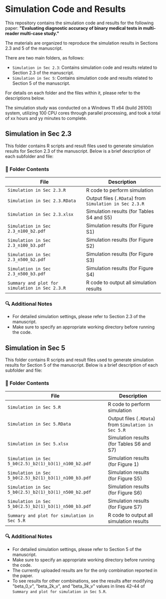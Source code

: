 # Simulation Code and Results

This repository contains the simulation code and results for the following paper:
**"Evaluating diagnostic accuracy of binary medical tests in multi-reader multi-case study."**

The materials are organized to reproduce the simulation results in Sections 2.3 and 5 of the manuscript.

There are two main folders, as follows:
- `Simulation in Sec 2.3`: Contains simulation code and results related to Section 2.3 of the manuscript.
- `Simulation in Sec 5`: Contains simulation code and results related to Section 5 of the manuscript.

For details on each folder and the files within it, please refer to the descriptions below.

The simulation study was conducted on a Windows 11 x64 (build 26100) system, utilizing 100 CPU cores through parallel processing, 
and took a total of xx hours and yy minutes to complete.



## Simulation in Sec 2.3

This folder contains R scripts and result files used to generate simulation results for Section 2.3 of the manuscript. 
Below is a brief description of each subfolder and file:


### 📁 Folder Contents

| File                                           | Description                                                             |
|------------------------------------------------|-------------------------------------------------------------------------|
| `Simulation in Sec 2.3.R`                      | R code to perform simulation                                            |
| `Simulation in Sec 2.3.RData`                  | Output files (`.RData`) from `Simulation in Sec 2.3.R`                  |
| `Simulation in Sec 2.3.xlsx`                   | Simulation results (for Tables S4 and S5)                               |
| `Simulation in Sec 2.3_n100_b2.pdf`            | Simulation results (for Figure S1)                                      |
| `Simulation in Sec 2.3_n100_b3.pdf`            | Simulation results (for Figure S2)                                      |
| `Simulation in Sec 2.3_n500_b2.pdf`            | Simulation results (for Figure S3)                                      |
| `Simulation in Sec 2.3_n500_b3.pdf`            | Simulation results (for Figure S4)                                      |
| `Summary and plot for simulation in Sec 2.3.R` | R code to output all simulation results                                 |


### 🔍 Additional Notes
- For detailed simulation settings, please refer to Section 2.3 of the manuscript.
- Make sure to specify an appropriate working directory before running the code.





## Simulation in Sec 5

This folder contains R scripts and result files used to generate simulation results for Section 5 of the manuscript. 
Below is a brief description of each subfolder and file:


### 📁 Folder Contents

| File                                                  | Description                                          |
|-------------------------------------------------------|------------------------------------------------------|
| `Simulation in Sec 5.R`                               | R code to perform simulation                         |
| `Simulation in Sec 5.RData`                           | Output files (`.RData`) from `Simulation in Sec 5.R` |
| `Simulation in Sec 5.xlsx`                            | Simulation results (for Tables S6 and S7)            |
| `Simulation in Sec 5_b0(2.5)_b2(1)_b3(1)_n100_b2.pdf` | Simulation results (for Figure 1)                    |
| `Simulation in Sec 5_b0(2.5)_b2(1)_b3(1)_n100_b3.pdf` | Simulation results (for Figure S5)                   |
| `Simulation in Sec 5_b0(2.5)_b2(1)_b3(1)_n500_b2.pdf` | Simulation results (for Figure S6)                   |
| `Simulation in Sec 5_b0(2.5)_b2(1)_b3(1)_n500_b3.pdf` | Simulation results (for Figure S7)                   |
| `Summary and plot for simulation in Sec 5.R`          | R code to output all simulation results              |


### 🔍 Additional Notes
- For detailed simulation settings, please refer to Section 5 of the manuscript.
- Make sure to specify an appropriate working directory before running the code.
- The currently uploaded results are for the only combination reported in the paper.
- To see results for other combinations, see the results after modifying "beta_0_v", "beta_2k_v", and "beta_3k_v" values ​​in lines 42–44 of `Summary and plot for simulation in Sec 5.R`.


